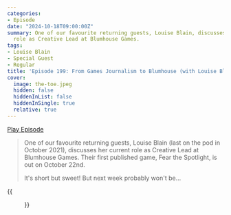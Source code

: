 ```yaml
---
categories:
- Episode
date: "2024-10-18T09:00:00Z"
summary: One of our favourite returning guests, Louise Blain, discusses her current
  role as Creative Lead at Blumhouse Games.
tags:
- Louise Blain
- Special Guest
- Regular
title: 'Episode 199: From Games Journalism to Blumhouse (with Louise Blain)'
cover: 
  image: the-toe.jpeg
  hidden: false
  hiddenInList: false
  hiddenInSingle: true
  relative: true
---
```


[Play Episode](https://www.patreon.com/posts/episode-199-from-114206839)

> One of our favourite returning guests, Louise Blain (last on the pod in October 2021), discusses her current role as Creative Lead at Blumhouse Games. Their first published game, Fear the Spotlight, is out on October 22nd.
>
> It's short but sweet! But next week probably won't be...

{{<figure 
    src="the-toe.jpeg" 
    caption="Image Credit: Naeslyn" 
    alt="The Toe">}}